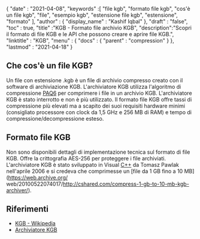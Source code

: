 {
  "date" : "2021-04-08",
  "keywords" :[ "file kgb", "formato file kgb", "cos'è un file kgb", "file", "esempio kgb", "estensione file kgb", "estensione", "formato" ],
  "author" : {
    "display_name" : "Kashif Iqbal"
},
  "draft" : "false",
  "toc" : true,
  "title" :"KGB - Formato file archivio KGB",
  "description":"Scopri il formato di file KGB e le API che possono creare e aprire file KGB.",
  "linktitle" : "KGB",
  "menu" : {
    "docs" : {
      "parent" : "compression"
}
},
  "lastmod" : "2021-04-18"
}

## Che cos'è un file KGB?

Un file con estensione .kgb è un file di archivio compresso creato con il software di archiviazione KGB. L'archiviatore KGB utilizza l'algoritmo di compressione [PAQ6](https://en.wikipedia.org/wiki/PAQ6) per comprimere i file in un archivio KGB. L'archiviatore KGB è stato interrotto e non è più utilizzato. Il formato file KGB offre tassi di compressione più elevati ma a scapito dei suoi requisiti hardware minimi (consigliato processore con clock da 1,5 GHz e 256 MB di RAM) e tempo di compressione/decompressione esteso.

## Formato file KGB

Non sono disponibili dettagli di implementazione tecnica sul formato di file KGB. Offre la crittografia AES-256 per proteggere i file archiviati. L'archiviatore KGB è stato sviluppato in Visual [C++](/it/programming/cpp/) da Tomasz Pawlak nell'aprile 2006 e si credeva che comprimesse un [file da 1 GB fino a 10 MB](https://web.archive.org/ web/20100522074017/http://cshared.com/compress-1-gb-to-10-mb-kgb-archiver/).

## Riferimenti

* [KGB - Wikipedia](https://en.wikipedia.org/wiki/KGB_Archiver)
* [Archiviatore KGB](https://sourceforge.net/projects/kgbarchiver/)

